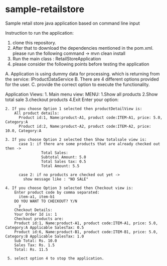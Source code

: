 # sample-retailstore
Sample retail store java application based on command line input

Instruction to run the application:

1. clone this repository.
2. After that to download the dependencies mentioned in the pom.xml. please run the following command -> mvn clean install   
3. Run the main class : RetailStoreApplication
4. please consider the following points before testing the application

  A. Application is using dummy data for processing. which is returning from the service: IProductDataService
  B. There are 4 different options provided for the user. 
  C. provide the correct option to execute the functionality.
  
  Application Views:
    1. Main menu view:
        MENU:
          1.Show all products
          2.Show total sale
          3.checkout products
          4.Exit
          Enter your option:
          
    2. If you choose Option 1 selected then productDetailView is: 
        All product details:
          Product id:1, Name:product-A1, product code:ITEM-A1, price: 5.0, Category:A
          Product id:2, Name:product-A2, product code:ITEM-A2, price: 10.0, Category:A
      
    3. If you choose Option 2 selected then Show totalsale view is:
          case 1: if there are some products that are already checked out then ->
                    Total Sales:
                    Subtotal Amount: 5.0
                    Total Sales tax: 0.5
                    Total Amount: 5.5
                      
          case 2: if no products are checked out yet ->
            show message like : "NO SALE"
     
    4. If you choose Option 3 selected then Checkout view is:
        Enter product code by comma separated:
          item-a1, item-b1
        DO YOU WANT TO CHECKOUT? Y/N 
          y
        Checkout Details:
        Your Order Id is: 1
        Checkout products are: 
        Product id:1, Name:product-A1, product code:ITEM-A1, price: 5.0, Category:A Applicable SalesTax: 0.5
        Product id:6, Name:product-B1, product code:ITEM-B1, price: 5.0, Category:B Applicable SalesTax: 1.0
        Sub Total: Rs. 10.0
        Sales Tax: Rs. 1.5
        Total: Rs. 11.5
        
     5. select option 4 to stop the application.   



